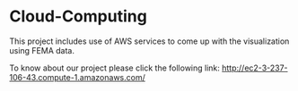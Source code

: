 # Cloud-Computing

This project includes use of AWS services to come up with the visualization using FEMA data.

To know about our project please click the following link: http://ec2-3-237-106-43.compute-1.amazonaws.com/
